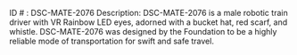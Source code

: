 ID # : DSC-MATE-2076
Description: DSC-MATE-2076 is a male robotic train driver with VR Rainbow LED eyes, adorned with a bucket hat, red scarf, and whistle. DSC-MATE-2076 was designed by the Foundation to be a highly reliable mode of transportation for swift and safe travel.